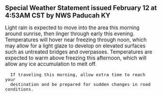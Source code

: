 <p>
   <h2>Special Weather Statement issued February 12 at 4:53AM CST by NWS Paducah KY</h2>
   <div style="font-size:120%">Light rain is expected to move into the area this morning around
      sunrise, then linger through early this evening. Temperatures will
      hover near freezing through noon, which may allow for a light
      glaze to develop on elevated surfaces such as untreated bridges
      and overpasses. Temperatures are expected to warm above freezing
      this afternoon, which will allow any ice accumulation to melt off.
      
      If traveling this morning, allow extra time to reach your
      destination and be prepared for sudden changes in road conditions.
   </div>
</p>